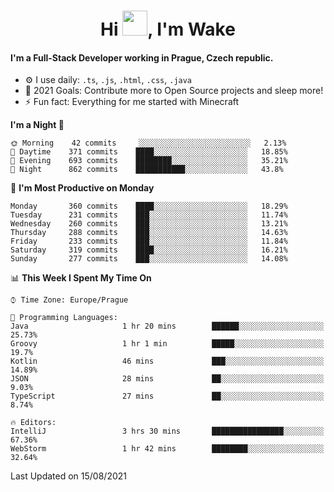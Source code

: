 <h1 align="center">Hi <img src="https://raw.githubusercontent.com/MrWakeCZ/MrWakeCZ/master/Hi.gif" width="40px" />, I'm Wake</h1>

#### I'm a Full-Stack Developer working in Prague, Czech republic.
- ⚙️ I use daily: `.ts`, `.js`, `.html`, `.css`, `.java`
- 🥅 2021 Goals: Contribute more to Open Source projects and sleep more!
- ⚡ Fun fact: Everything for me started with Minecraft

<!--START_SECTION:waka-->
**I'm a Night 🦉** 

```text
🌞 Morning    42 commits     ░░░░░░░░░░░░░░░░░░░░░░░░░   2.13% 
🌆 Daytime    371 commits    ████░░░░░░░░░░░░░░░░░░░░░   18.85% 
🌃 Evening    693 commits    ████████░░░░░░░░░░░░░░░░░   35.21% 
🌙 Night      862 commits    ███████████░░░░░░░░░░░░░░   43.8%

```
📅 **I'm Most Productive on Monday** 

```text
Monday       360 commits    ████░░░░░░░░░░░░░░░░░░░░░   18.29% 
Tuesday      231 commits    ███░░░░░░░░░░░░░░░░░░░░░░   11.74% 
Wednesday    260 commits    ███░░░░░░░░░░░░░░░░░░░░░░   13.21% 
Thursday     288 commits    ███░░░░░░░░░░░░░░░░░░░░░░   14.63% 
Friday       233 commits    ███░░░░░░░░░░░░░░░░░░░░░░   11.84% 
Saturday     319 commits    ████░░░░░░░░░░░░░░░░░░░░░   16.21% 
Sunday       277 commits    ███░░░░░░░░░░░░░░░░░░░░░░   14.08%

```


📊 **This Week I Spent My Time On** 

```text
⌚︎ Time Zone: Europe/Prague

💬 Programming Languages: 
Java                     1 hr 20 mins        ██████░░░░░░░░░░░░░░░░░░░   25.73% 
Groovy                   1 hr 1 min          █████░░░░░░░░░░░░░░░░░░░░   19.7% 
Kotlin                   46 mins             ███░░░░░░░░░░░░░░░░░░░░░░   14.89% 
JSON                     28 mins             ██░░░░░░░░░░░░░░░░░░░░░░░   9.03% 
TypeScript               27 mins             ██░░░░░░░░░░░░░░░░░░░░░░░   8.74%

🔥 Editors: 
IntelliJ                 3 hrs 30 mins       ████████████████░░░░░░░░░   67.36% 
WebStorm                 1 hr 42 mins        ████████░░░░░░░░░░░░░░░░░   32.64%

```


 Last Updated on 15/08/2021
<!--END_SECTION:waka-->
